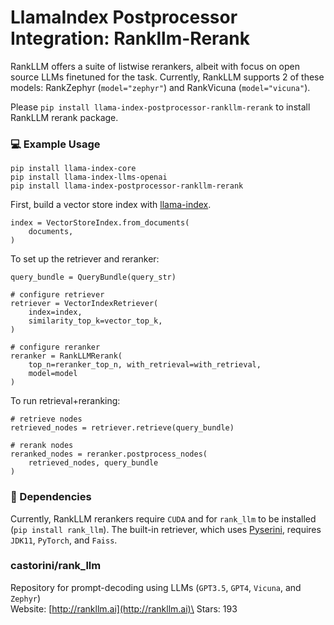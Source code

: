 # LlamaIndex Postprocessor Integration: Rankllm-Rerank

RankLLM offers a suite of listwise rerankers, albeit with focus on open source LLMs finetuned for the task. Currently, RankLLM supports 2 of these models: RankZephyr (`model="zephyr"`) and RankVicuna (`model="vicuna"`).

Please `pip install llama-index-postprocessor-rankllm-rerank` to install RankLLM rerank package.

### 💻 Example Usage

```
pip install llama-index-core
pip install llama-index-llms-openai
pip install llama-index-postprocessor-rankllm-rerank
```

First, build a vector store index with [llama-index](https://pypi.org/project/llama-index/).

```
index = VectorStoreIndex.from_documents(
    documents,
)
```

To set up the retriever and reranker:

```
query_bundle = QueryBundle(query_str)

# configure retriever
retriever = VectorIndexRetriever(
    index=index,
    similarity_top_k=vector_top_k,
)

# configure reranker
reranker = RankLLMRerank(
    top_n=reranker_top_n, with_retrieval=with_retrieval,
    model=model
)
```

To run retrieval+reranking:

```
# retrieve nodes
retrieved_nodes = retriever.retrieve(query_bundle)

# rerank nodes
reranked_nodes = reranker.postprocess_nodes(
    retrieved_nodes, query_bundle
)
```

### 🔧 Dependencies

Currently, RankLLM rerankers require `CUDA` and for `rank_llm` to be installed (`pip install rank_llm`). The built-in retriever, which uses [Pyserini](https://github.com/castorini/pyserini), requires `JDK11`, `PyTorch`, and `Faiss`.

### castorini/rank_llm

Repository for prompt-decoding using LLMs (`GPT3.5`, `GPT4`, `Vicuna`, and `Zephyr`)\
Website: [http://rankllm.ai](http://rankllm.ai)\
Stars: 193

